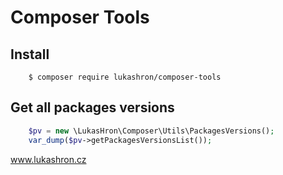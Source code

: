 # Composer Tools

Install
-------
```
    $ composer require lukashron/composer-tools
```

Get all packages versions
---
```php
    $pv = new \LukasHron\Composer\Utils\PackagesVersions();
    var_dump($pv->getPackagesVersionsList());
```

www.lukashron.cz